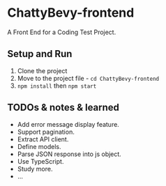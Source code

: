 # ChattyBevy-frontend

A Front End for a Coding Test Project.

## Setup and Run

1. Clone the project
2. Move to the project file - `cd ChattyBevy-frontend`
3. `npm install` then `npm start`

## TODOs & notes & learned

- Add error message display feature.
- Support pagination.
- Extract API client.
- Define models.
- Parse JSON response into js object.
- Use TypeScript.
- Study more.
- ...
